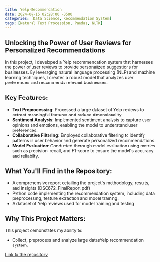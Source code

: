 ```yaml
---
title: Yelp-Recommendation
date: 2024-06-15 02:28:00 -0500
categories: [Data Science, Recommendation System]
tags: [Natural Text Procession, Pandas, NLTK]
---
```

## Unlocking the Power of User Reviews for Personalized Recommendations
In this project, I developed a Yelp recommendation system that harnesses the power of user reviews to provide personalized suggestions for businesses. By leveraging natural language processing (NLP) and machine learning techniques, I created a robust model that analyzes user preferences and recommends relevant businesses.

## Key Features:
- **Text Preprocessing**: Processed a large dataset of Yelp reviews to extract meaningful features and reduce dimensionality
- **Sentiment Analysis**: Implemented sentiment analysis to capture user opinions and emotions, enabling the model to understand user preferences.
- **Collaborative Filtering**: Employed collaborative filtering to identify patterns in user behavior and generate personalized recommendations.
- **Model Evaluation**: Conducted thorough model evaluation using metrics such as precision, recall, and F1-score to ensure the model's accuracy and reliabilty.

## What You'll Find in the Repository:
- A comprehensive report detailing the project's methodology, results, and insights (DSC672_FinalReport.pdf)
- Python code implementing the recommendation system, including data preprocessing, feature extraction and model training.
- A dataset of Yelp reviews used for model training and testing

## Why This Project Matters:
This project demonstates my ability to:
- Collect, preprocess and analyze large datasYelp recommendation system.

[Link to the repository](https://github.com/Jenish201/Yelp_Recommendation)